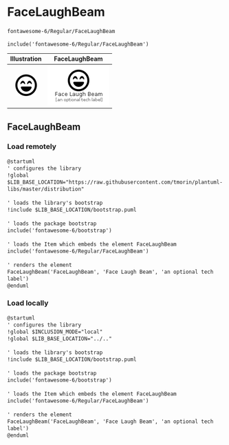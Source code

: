 # FaceLaughBeam


```text
fontawesome-6/Regular/FaceLaughBeam
```

```text
include('fontawesome-6/Regular/FaceLaughBeam')
```



| Illustration | FaceLaughBeam |
| :---: | :---: |
| ![illustration for Illustration](../../fontawesome-6/Regular/FaceLaughBeam.png) | ![illustration for FaceLaughBeam](../../fontawesome-6/Regular/FaceLaughBeam.Local.png) |




## FaceLaughBeam

### Load remotely
```plantuml
@startuml
' configures the library
!global $LIB_BASE_LOCATION="https://raw.githubusercontent.com/tmorin/plantuml-libs/master/distribution"

' loads the library's bootstrap
!include $LIB_BASE_LOCATION/bootstrap.puml

' loads the package bootstrap
include('fontawesome-6/bootstrap')

' loads the Item which embeds the element FaceLaughBeam
include('fontawesome-6/Regular/FaceLaughBeam')

' renders the element
FaceLaughBeam('FaceLaughBeam', 'Face Laugh Beam', 'an optional tech label')
@enduml
```

### Load locally
```plantuml
@startuml
' configures the library
!global $INCLUSION_MODE="local"
!global $LIB_BASE_LOCATION="../.."

' loads the library's bootstrap
!include $LIB_BASE_LOCATION/bootstrap.puml

' loads the package bootstrap
include('fontawesome-6/bootstrap')

' loads the Item which embeds the element FaceLaughBeam
include('fontawesome-6/Regular/FaceLaughBeam')

' renders the element
FaceLaughBeam('FaceLaughBeam', 'Face Laugh Beam', 'an optional tech label')
@enduml
```

